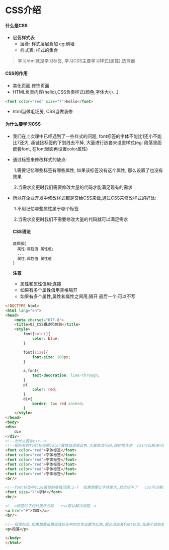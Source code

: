 # CSS介绍

#### 什么是CSS

- 层叠样式表
  + 层叠: 样式层层叠加 eg:刷墙 
  + 样式表: 样式的集合

> 学习html就是学习标签, 学习CSS主要学习样式(属性),选择器

#### CSS的作用

+ 美化页面,修饰页面  
+ HTML负责内容(hello),CSS负责样式(颜色,字体大小...)

```html
<font color="red" size="7">hello</font>
```

+ html当做毛坯房, CSS当做装修

#### 为什么要学习CSS  

- 我们在上次课中已经遇到了一些样式的问题, font标签的字体不能比1还小不能比7还大, 超链接标签的下划线去不掉, 大量进行嵌套来设置样式(eg: 段落里面嵌套font, 在font里面再设置color属性)

- 通过标签来修改样式的缺点:

  ​	1.需要记忆哪些标签有哪些属性, 如果该标签没有这个属性, 那么设置了也没有效果

  ​	2.当需求变更时我们需要修改大量的代码才能满足现有的需求

- 所以在企业开发中修改样式都是交给CSS来做,通过CSS来修改样式的好处:

  ​	1.不用记忆哪些属性属于哪个标签

  ​	2.当需求变更时我们不需要修改大量的代码就可以满足需求

  #### CSS语法

  ```
  选择器{
  	属性:属性值 属性值;
  	...
  	属性:属性值 属性值
  }
  ```

  **注意**

  - 属性和属性值用:连接
  - 如果有多个属性值用空格隔开
  - 如果有多个属性,属性和属性之间用;隔开  最后一个;可以不写

  

```html
<!DOCTYPE html>
<html lang="en">
<head>
    <meta charset="UTF-8">
    <title>02_CSS概述和体验</title>
    <style>
        font[color]{
            color: blue;
        }

        font[size]{
            font-size: 100px;
        }

        a,font{
            text-decoration: line-through;
        }
        p{
            color: red;
        }
        div{
            border: 1px red dashed;
        }
    </style>
</head>
<body>
<div>
    div
</div>
<!--为什么要学css-->
<!--把所有的font标签的color属性值改成蓝色:大量修改代码,维护性太差  css可以解决问题-->
<font color="red">字体标签</font>
<font color="red">字体标签</font>
<font color="red">字体标签</font>
<font color="red">字体标签</font>
<font color="red">字体标签</font>
<font color="red">字体标签</font>
<br/>

<!--font标签中size属性的取值范围:1-7  如果想要让字体更大,就实现不了   css可以解决问题-->
<font size="7">字体</font>
<br/>

<!--a标签的下划线无法去除   css可以解决问题-->
<a href="#">百度</a>
<br/>

<!--段落标签,如果想要设置段落标签中的文本设置为红色,就必须嵌套font标签,如果不想嵌套,实现不了   css可以解决问题-->
<p>段落</p>

</body>
</html>
```

